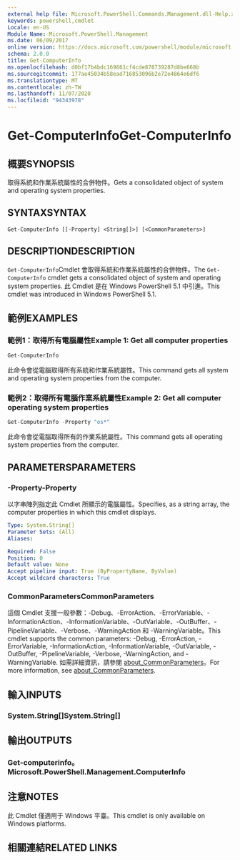 ```yaml
---
external help file: Microsoft.PowerShell.Commands.Management.dll-Help.xml
keywords: powershell,cmdlet
Locale: en-US
Module Name: Microsoft.PowerShell.Management
ms.date: 06/09/2017
online version: https://docs.microsoft.com/powershell/module/microsoft.powershell.management/get-computerinfo?view=powershell-6&WT.mc_id=ps-gethelp
schema: 2.0.0
title: Get-ComputerInfo
ms.openlocfilehash: d0bf17b4bdc169661cf4cde878739287d8be668b
ms.sourcegitcommit: 177ae45034b58ead716853096b2e72e4864e6df6
ms.translationtype: MT
ms.contentlocale: zh-TW
ms.lasthandoff: 11/07/2020
ms.locfileid: "94343978"
---
```

# <span data-ttu-id="0b206-103">Get-ComputerInfo</span><span class="sxs-lookup"><span data-stu-id="0b206-103">Get-ComputerInfo</span></span>

## <span data-ttu-id="0b206-104">概要</span><span class="sxs-lookup"><span data-stu-id="0b206-104">SYNOPSIS</span></span>
<span data-ttu-id="0b206-105">取得系統和作業系統屬性的合併物件。</span><span class="sxs-lookup"><span data-stu-id="0b206-105">Gets a consolidated object of system and operating system properties.</span></span>

## <span data-ttu-id="0b206-106">SYNTAX</span><span class="sxs-lookup"><span data-stu-id="0b206-106">SYNTAX</span></span>

```
Get-ComputerInfo [[-Property] <String[]>] [<CommonParameters>]
```

## <span data-ttu-id="0b206-107">DESCRIPTION</span><span class="sxs-lookup"><span data-stu-id="0b206-107">DESCRIPTION</span></span>

<span data-ttu-id="0b206-108">`Get-ComputerInfo`Cmdlet 會取得系統和作業系統屬性的合併物件。</span><span class="sxs-lookup"><span data-stu-id="0b206-108">The `Get-ComputerInfo` cmdlet gets a consolidated object of system and operating system properties.</span></span>
<span data-ttu-id="0b206-109">此 Cmdlet 是在 Windows PowerShell 5.1 中引進。</span><span class="sxs-lookup"><span data-stu-id="0b206-109">This cmdlet was introduced in Windows PowerShell 5.1.</span></span>

## <span data-ttu-id="0b206-110">範例</span><span class="sxs-lookup"><span data-stu-id="0b206-110">EXAMPLES</span></span>

### <span data-ttu-id="0b206-111">範例1：取得所有電腦屬性</span><span class="sxs-lookup"><span data-stu-id="0b206-111">Example 1: Get all computer properties</span></span>

```powershell
Get-ComputerInfo
```

<span data-ttu-id="0b206-112">此命令會從電腦取得所有系統和作業系統屬性。</span><span class="sxs-lookup"><span data-stu-id="0b206-112">This command gets all system and operating system properties from the computer.</span></span>

### <span data-ttu-id="0b206-113">範例2：取得所有電腦作業系統屬性</span><span class="sxs-lookup"><span data-stu-id="0b206-113">Example 2: Get all computer operating system properties</span></span>

```powershell
Get-ComputerInfo -Property "os*"
```

<span data-ttu-id="0b206-114">此命令會從電腦取得所有的作業系統屬性。</span><span class="sxs-lookup"><span data-stu-id="0b206-114">This command gets all operating system properties from the computer.</span></span>

## <span data-ttu-id="0b206-115">PARAMETERS</span><span class="sxs-lookup"><span data-stu-id="0b206-115">PARAMETERS</span></span>

### <span data-ttu-id="0b206-116">-Property</span><span class="sxs-lookup"><span data-stu-id="0b206-116">-Property</span></span>

<span data-ttu-id="0b206-117">以字串陣列指定此 Cmdlet 所顯示的電腦屬性。</span><span class="sxs-lookup"><span data-stu-id="0b206-117">Specifies, as a string array, the computer properties in which this cmdlet displays.</span></span>

```yaml
Type: System.String[]
Parameter Sets: (All)
Aliases:

Required: False
Position: 0
Default value: None
Accept pipeline input: True (ByPropertyName, ByValue)
Accept wildcard characters: True
```

### <span data-ttu-id="0b206-118">CommonParameters</span><span class="sxs-lookup"><span data-stu-id="0b206-118">CommonParameters</span></span>

<span data-ttu-id="0b206-119">這個 Cmdlet 支援一般參數：-Debug、-ErrorAction、-ErrorVariable、-InformationAction、-InformationVariable、-OutVariable、-OutBuffer、-PipelineVariable、-Verbose、-WarningAction 和 -WarningVariable。</span><span class="sxs-lookup"><span data-stu-id="0b206-119">This cmdlet supports the common parameters: -Debug, -ErrorAction, -ErrorVariable, -InformationAction, -InformationVariable, -OutVariable, -OutBuffer, -PipelineVariable, -Verbose, -WarningAction, and -WarningVariable.</span></span> <span data-ttu-id="0b206-120">如需詳細資訊，請參閱 [about_CommonParameters](../Microsoft.PowerShell.Core/About/about_CommonParameters.md)。</span><span class="sxs-lookup"><span data-stu-id="0b206-120">For more information, see [about_CommonParameters](../Microsoft.PowerShell.Core/About/about_CommonParameters.md).</span></span>

## <span data-ttu-id="0b206-121">輸入</span><span class="sxs-lookup"><span data-stu-id="0b206-121">INPUTS</span></span>

### <span data-ttu-id="0b206-122">System.String[]</span><span class="sxs-lookup"><span data-stu-id="0b206-122">System.String[]</span></span>

## <span data-ttu-id="0b206-123">輸出</span><span class="sxs-lookup"><span data-stu-id="0b206-123">OUTPUTS</span></span>

### <span data-ttu-id="0b206-124">Get-computerinfo。</span><span class="sxs-lookup"><span data-stu-id="0b206-124">Microsoft.PowerShell.Management.ComputerInfo</span></span>

## <span data-ttu-id="0b206-125">注意</span><span class="sxs-lookup"><span data-stu-id="0b206-125">NOTES</span></span>

<span data-ttu-id="0b206-126">此 Cmdlet 僅適用于 Windows 平臺。</span><span class="sxs-lookup"><span data-stu-id="0b206-126">This cmdlet is only available on Windows platforms.</span></span>

## <span data-ttu-id="0b206-127">相關連結</span><span class="sxs-lookup"><span data-stu-id="0b206-127">RELATED LINKS</span></span>
